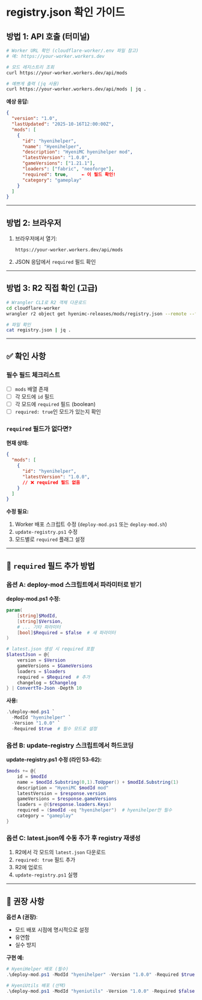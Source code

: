 # registry.json 확인 가이드

## 방법 1: API 호출 (터미널)

```bash
# Worker URL 확인 (cloudflare-worker/.env 파일 참고)
# 예: https://your-worker.workers.dev

# 모드 레지스트리 조회
curl https://your-worker.workers.dev/api/mods

# 예쁘게 출력 (jq 사용)
curl https://your-worker.workers.dev/api/mods | jq .
```

**예상 응답:**
```json
{
  "version": "1.0",
  "lastUpdated": "2025-10-16T12:00:00Z",
  "mods": [
    {
      "id": "hyenihelper",
      "name": "Hyenihelper",
      "description": "HyeniMC hyenihelper mod",
      "latestVersion": "1.0.0",
      "gameVersions": ["1.21.1"],
      "loaders": ["fabric", "neoforge"],
      "required": true,     ← 이 필드 확인!
      "category": "gameplay"
    }
  ]
}
```

---

## 방법 2: 브라우저

1. 브라우저에서 열기:
   ```
   https://your-worker.workers.dev/api/mods
   ```

2. JSON 응답에서 `required` 필드 확인

---

## 방법 3: R2 직접 확인 (고급)

```bash
# Wrangler CLI로 R2 객체 다운로드
cd cloudflare-worker
wrangler r2 object get hyenimc-releases/mods/registry.json --remote --file registry.json

# 파일 확인
cat registry.json | jq .
```

---

## ✅ 확인 사항

### 필수 필드 체크리스트

- [ ] `mods` 배열 존재
- [ ] 각 모드에 `id` 필드
- [ ] 각 모드에 `required` 필드 (boolean)
- [ ] `required: true`인 모드가 있는지 확인

### `required` 필드가 없다면?

**현재 상태:**
```json
{
  "mods": [
    {
      "id": "hyenihelper",
      "latestVersion": "1.0.0",
      // ❌ required 필드 없음
    }
  ]
}
```

**수정 필요:**
1. Worker 배포 스크립트 수정 (`deploy-mod.ps1` 또는 `deploy-mod.sh`)
2. `update-registry.ps1` 수정
3. 모드별로 `required` 플래그 설정

---

## 🔧 `required` 필드 추가 방법

### 옵션 A: deploy-mod 스크립트에서 파라미터로 받기

**deploy-mod.ps1 수정:**
```powershell
param(
    [string]$ModId,
    [string]$Version,
    # ... 기타 파라미터
    [bool]$Required = $false  # 새 파라미터
)

# latest.json 생성 시 required 포함
$latestJson = @{
    version = $Version
    gameVersions = $GameVersions
    loaders = $loaders
    required = $Required  # 추가
    changelog = $Changelog
} | ConvertTo-Json -Depth 10
```

**사용:**
```powershell
.\deploy-mod.ps1 `
  -ModId "hyenihelper" `
  -Version "1.0.0" `
  -Required $true  # 필수 모드로 설정
```

### 옵션 B: update-registry 스크립트에서 하드코딩

**update-registry.ps1 수정 (라인 53-62):**
```powershell
$mods += @{
    id = $modId
    name = $modId.Substring(0,1).ToUpper() + $modId.Substring(1)
    description = "HyeniMC $modId mod"
    latestVersion = $response.version
    gameVersions = $response.gameVersions
    loaders = @($response.loaders.Keys)
    required = ($modId -eq "hyenihelper")  # hyenihelper만 필수
    category = "gameplay"
}
```

### 옵션 C: latest.json에 수동 추가 후 registry 재생성

1. R2에서 각 모드의 `latest.json` 다운로드
2. `required: true` 필드 추가
3. R2에 업로드
4. `update-registry.ps1` 실행

---

## 📝 권장 사항

**옵션 A (권장)**: 
- 모드 배포 시점에 명시적으로 설정
- 유연함
- 실수 방지

**구현 예:**
```powershell
# HyeniHelper 배포 (필수)
.\deploy-mod.ps1 -ModId "hyenihelper" -Version "1.0.0" -Required $true

# HyeniUtils 배포 (선택)
.\deploy-mod.ps1 -ModId "hyeniutils" -Version "1.0.0" -Required $false
```
